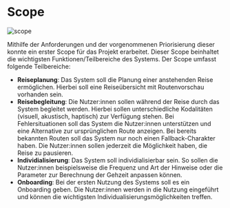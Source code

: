# Scope

![scope](https://user-images.githubusercontent.com/41923897/224487550-05a0a762-fa81-4b48-95af-096c7a677ba2.jpg)

Mithilfe der Anforderungen und der vorgenommenen Priorisierung dieser konnte ein erster Scope für das Projekt erarbeitet. Dieser Scope beinhaltet die wichtigsten Funktionen/Teilbereiche des Systems. Der Scope umfasst folgende Teilbereiche:
- **Reiseplanung**: Das System soll die Planung einer anstehenden Reise ermöglichen. Hierbei soll eine Reiseübersicht mit Routenvorschau vorhanden sein.
- **Reisebegleitung**: Die Nutzer:innen sollen während der Reise durch das System begleitet werden. Hierbei sollen unterschiedliche Kodalitäten (visuell, akustisch, haptisch) zur Verfügung stehen. Bei Fehlersituationen soll das System die Nutzer:innen unterstützen und eine Alternative zur ursprünglichen Route anzeigen. Bei bereits bekannten Routen soll das System nur noch einen Fallback-Charakter haben. Die Nutzer:innen sollen jederzeit die Möglichkeit haben, die Reise zu pausieren.
- **Individialisierung**: Das System soll individialisierbar sein. So sollen die Nutzer:innen beispielsweise die Frequenz und Art der Hinweise oder die Parameter zur Berechnung der Gehzeit anpassen können. 
- **Onboarding**: Bei der ersten Nutzung des Systems soll es ein Onboarding geben. Die Nutzer:innen werden in die Nutzung eingeführt und können die wichtigsten Individualisierungsmöglichkeiten treffen.
